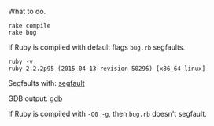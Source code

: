 What to do.

```
rake compile
rake bug
```

If Ruby is compiled with default flags `bug.rb` segfaults.

```
ruby -v
ruby 2.2.2p95 (2015-04-13 revision 50295) [x86_64-linux]
```

Segfaults with: [segfault](/segfault222.txt)

GDB output: [gdb](/gdb222.txt)

If Ruby is compiled with `-O0 -g`, then `bug.rb` doesn't segfault.
